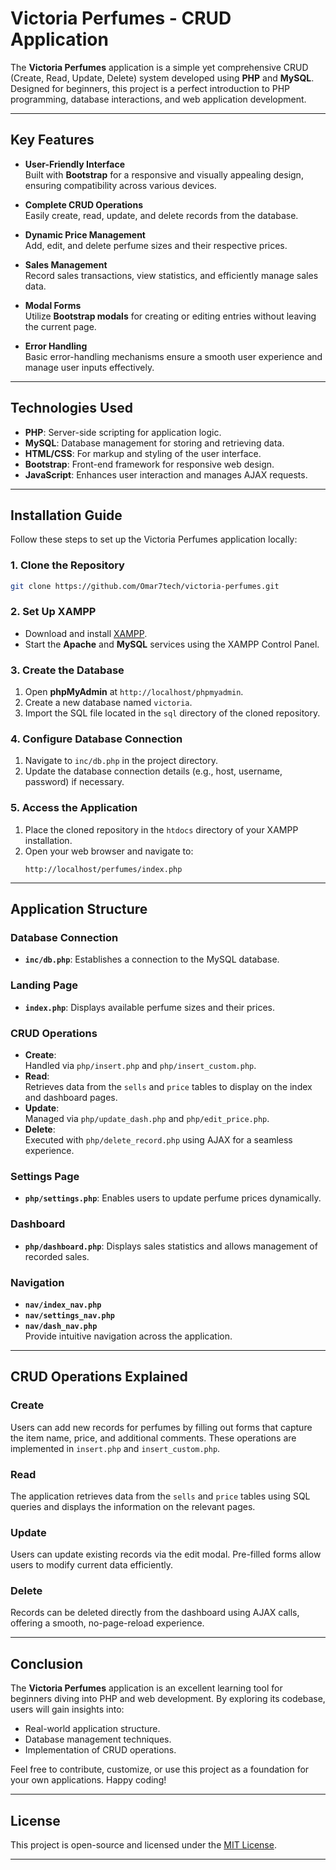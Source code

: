 
# Victoria Perfumes - CRUD Application

The **Victoria Perfumes** application is a simple yet comprehensive CRUD (Create, Read, Update, Delete) system developed using **PHP** and **MySQL**. Designed for beginners, this project is a perfect introduction to PHP programming, database interactions, and web application development.

---

## Key Features

- **User-Friendly Interface**  
  Built with **Bootstrap** for a responsive and visually appealing design, ensuring compatibility across various devices.

- **Complete CRUD Operations**  
  Easily create, read, update, and delete records from the database.

- **Dynamic Price Management**  
  Add, edit, and delete perfume sizes and their respective prices.

- **Sales Management**  
  Record sales transactions, view statistics, and efficiently manage sales data.

- **Modal Forms**  
  Utilize **Bootstrap modals** for creating or editing entries without leaving the current page.

- **Error Handling**  
  Basic error-handling mechanisms ensure a smooth user experience and manage user inputs effectively.

---

## Technologies Used

- **PHP**: Server-side scripting for application logic.
- **MySQL**: Database management for storing and retrieving data.
- **HTML/CSS**: For markup and styling of the user interface.
- **Bootstrap**: Front-end framework for responsive web design.
- **JavaScript**: Enhances user interaction and manages AJAX requests.

---

## Installation Guide

Follow these steps to set up the Victoria Perfumes application locally:

### 1. Clone the Repository
```bash
git clone https://github.com/Omar7tech/victoria-perfumes.git
```

### 2. Set Up XAMPP
- Download and install [XAMPP](https://www.apachefriends.org/index.html).
- Start the **Apache** and **MySQL** services using the XAMPP Control Panel.

### 3. Create the Database
1. Open **phpMyAdmin** at `http://localhost/phpmyadmin`.
2. Create a new database named `victoria`.
3. Import the SQL file located in the `sql` directory of the cloned repository.

### 4. Configure Database Connection
1. Navigate to `inc/db.php` in the project directory.
2. Update the database connection details (e.g., host, username, password) if necessary.

### 5. Access the Application
1. Place the cloned repository in the `htdocs` directory of your XAMPP installation.
2. Open your web browser and navigate to:  
   ```http
   http://localhost/perfumes/index.php
   ```

---

## Application Structure

### Database Connection
- **`inc/db.php`**: Establishes a connection to the MySQL database.

### Landing Page
- **`index.php`**: Displays available perfume sizes and their prices.

### CRUD Operations
- **Create**:  
  Handled via `php/insert.php` and `php/insert_custom.php`.
- **Read**:  
  Retrieves data from the `sells` and `price` tables to display on the index and dashboard pages.
- **Update**:  
  Managed via `php/update_dash.php` and `php/edit_price.php`.
- **Delete**:  
  Executed with `php/delete_record.php` using AJAX for a seamless experience.

### Settings Page
- **`php/settings.php`**: Enables users to update perfume prices dynamically.

### Dashboard
- **`php/dashboard.php`**: Displays sales statistics and allows management of recorded sales.

### Navigation
- **`nav/index_nav.php`**  
- **`nav/settings_nav.php`**  
- **`nav/dash_nav.php`**  
  Provide intuitive navigation across the application.

---

## CRUD Operations Explained

### **Create**
Users can add new records for perfumes by filling out forms that capture the item name, price, and additional comments. These operations are implemented in `insert.php` and `insert_custom.php`.

### **Read**
The application retrieves data from the `sells` and `price` tables using SQL queries and displays the information on the relevant pages.

### **Update**
Users can update existing records via the edit modal. Pre-filled forms allow users to modify current data efficiently.

### **Delete**
Records can be deleted directly from the dashboard using AJAX calls, offering a smooth, no-page-reload experience.

---


## Conclusion

The **Victoria Perfumes** application is an excellent learning tool for beginners diving into PHP and web development. By exploring its codebase, users will gain insights into:

- Real-world application structure.
- Database management techniques.
- Implementation of CRUD operations.

Feel free to contribute, customize, or use this project as a foundation for your own applications. Happy coding!

---

## License

This project is open-source and licensed under the [MIT License](LICENSE).

---
